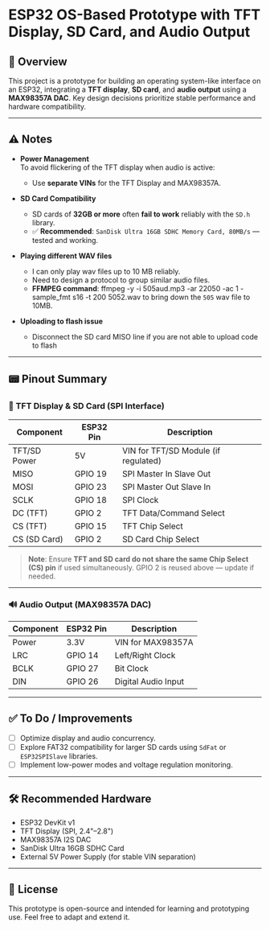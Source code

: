 # ESP32 OS-Based Prototype with TFT Display, SD Card, and Audio Output

## 📌 Overview
This project is a prototype for building an operating system-like interface on an ESP32, integrating a **TFT display**, **SD card**, and **audio output** using a **MAX98357A DAC**. Key design decisions prioritize stable performance and hardware compatibility.

---

## ⚠️ Notes

- **Power Management**  
  To avoid flickering of the TFT display when audio is active:
  - Use **separate VINs** for the TFT Display and MAX98357A.
  
- **SD Card Compatibility**  
  - SD cards of **32GB or more** often **fail to work** reliably with the `SD.h` library.
  - ✅ **Recommended**: `SanDisk Ultra 16GB SDHC Memory Card, 80MB/s` — tested and working.
 
- **Playing different WAV files**
  - I can only play wav files up to 10 MB reliably.
  - Need to design a protocol to group similar audio files.
  - **FFMPEG command**:  ffmpeg -y -i 505aud.mp3 -ar 22050 -ac 1 -sample_fmt s16 -t 200 5052.wav to bring down the `505` wav file to 10MB.

- **Uploading to flash issue**
  - Disconnect the SD card MISO line if you are not able to upload code to flash

---

## 📟 Pinout Summary

### 🔹 TFT Display & SD Card (SPI Interface)

| Component       | ESP32 Pin | Description              |
|----------------|-----------|--------------------------|
| TFT/SD Power    | 5V        | VIN for TFT/SD Module (if regulated) |
| MISO           | GPIO 19   | SPI Master In Slave Out  |
| MOSI           | GPIO 23   | SPI Master Out Slave In  |
| SCLK           | GPIO 18   | SPI Clock                |
| DC (TFT)       | GPIO 2    | TFT Data/Command Select  |
| CS (TFT)       | GPIO 15   | TFT Chip Select          |
| CS (SD Card)   | GPIO 2    | SD Card Chip Select      |

> **Note**: Ensure **TFT and SD card do not share the same Chip Select (CS) pin** if used simultaneously. GPIO 2 is reused above — update if needed.

---

### 🔊 Audio Output (MAX98357A DAC)

| Component      | ESP32 Pin | Description         |
|----------------|-----------|---------------------|
| Power          | 3.3V      | VIN for MAX98357A   |
| LRC            | GPIO 14   | Left/Right Clock    |
| BCLK           | GPIO 27   | Bit Clock           |
| DIN            | GPIO 26   | Digital Audio Input |

---

## ✅ To Do / Improvements

- [ ] Optimize display and audio concurrency.
- [ ] Explore FAT32 compatibility for larger SD cards using `SdFat` or `ESP32SPISlave` libraries.
- [ ] Implement low-power modes and voltage regulation monitoring.

---

## 🛠️ Recommended Hardware

- ESP32 DevKit v1
- TFT Display (SPI, 2.4"–2.8")
- MAX98357A I2S DAC
- SanDisk Ultra 16GB SDHC Card
- External 5V Power Supply (for stable VIN separation)

---

## 🔗 License

This prototype is open-source and intended for learning and prototyping use. Feel free to adapt and extend it.
